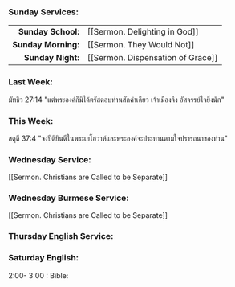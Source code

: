 ### Sunday Services:
| | |
| --:|:-- |
| **Sunday School:**  | [[Sermon. Delighting in God]] |
| **Sunday Morning:** | [[Sermon. They Would Not]] |
| **Sunday Night:**   | [[Sermon. Dispensation of Grace]] |
### Last Week: 
มัทธิว  27:14 "แต่พระองค์ก็มิได้ตรัสตอบท่านสักคำเดียว เจ้าเมืองจึง อัศจรรย์ใจยิ่งนัก"
### This Week:
สดุดี 37:4 "จงปีติยินดีในพระเยโฮวาห์และพระองค์จะประทานตามใจปรารถนาของท่าน"
### Wednesday Service:
[[Sermon. Christians are Called to be Separate]]
### Wednesday Burmese Service:
[[Sermon. Christians are Called to be Separate]]
### Thursday English Service:

### Saturday English:
2:00- 3:00 : Bible: 
